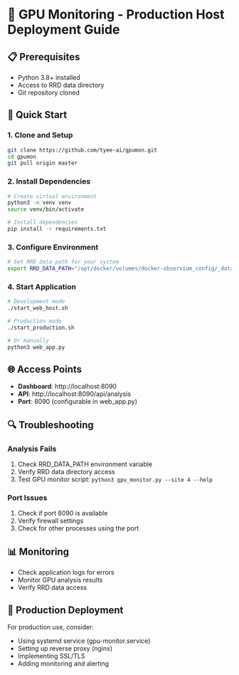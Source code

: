 # 🚀 GPU Monitoring - Production Host Deployment Guide

## 📋 Prerequisites
- Python 3.8+ installed
- Access to RRD data directory
- Git repository cloned

## 🔧 Quick Start

### 1. Clone and Setup
```bash
git clone https://github.com/tyee-ai/gpumon.git
cd gpumon
git pull origin master
```

### 2. Install Dependencies
```bash
# Create virtual environment
python3 -m venv venv
source venv/bin/activate

# Install dependencies
pip install -r requirements.txt
```

### 3. Configure Environment
```bash
# Set RRD data path for your system
export RRD_DATA_PATH="/opt/docker/volumes/docker-observium_config/_data/rrd"
```

### 4. Start Application
```bash
# Development mode
./start_web_host.sh

# Production mode
./start_production.sh

# Or manually
python3 web_app.py
```

## 🌐 Access Points
- **Dashboard**: http://localhost:8090
- **API**: http://localhost:8090/api/analysis
- **Port**: 8090 (configurable in web_app.py)

## 🔍 Troubleshooting

### Analysis Fails
1. Check RRD_DATA_PATH environment variable
2. Verify RRD data directory access
3. Test GPU monitor script: `python3 gpu_monitor.py --site 4 --help`

### Port Issues
1. Check if port 8090 is available
2. Verify firewall settings
3. Check for other processes using the port

## 📊 Monitoring
- Check application logs for errors
- Monitor GPU analysis results
- Verify RRD data access

## 🚀 Production Deployment
For production use, consider:
- Using systemd service (gpu-monitor.service)
- Setting up reverse proxy (nginx)
- Implementing SSL/TLS
- Adding monitoring and alerting
